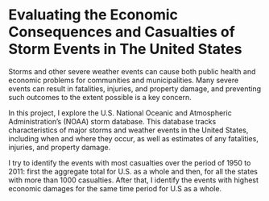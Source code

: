 # Evaluating the Economic Consequences and Casualties of Storm Events in The United States

Storms and other severe weather events can cause both public health and economic problems for communities and municipalities. 
Many severe events can result in fatalities, injuries, and property damage, and preventing such outcomes to the extent possible 
is a key concern.

In this project, I explore the U.S. National Oceanic and Atmospheric Administration’s (NOAA) storm database. This database tracks
characteristics of major storms and weather events in the United States, including when and where they occur, as well as estimates
of any fatalities, injuries, and property damage.

I try to identify the events with most casualties over the period of 1950 to 2011: first the aggregate total for U.S. as a whole 
and then, for all the states with more than 1000 casualties. After that, I identify the events with highest economic damages for 
the same time period for U.S as a whole.
